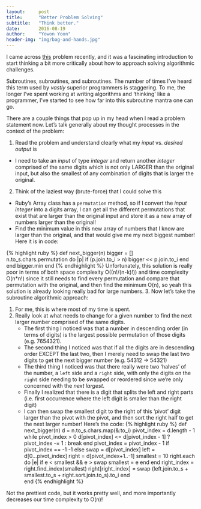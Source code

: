 ```yaml
---
layout:     post
title:      "Better Problem Solving"
subtitle:   "Think better."
date:       2016-08-19
author:     "Yowon Yoon"
header-img: "img/bag-and-hands.jpg"
---
```

I came across [this](https://www.codewars.com/kata/next-bigger-number-with-the-same-digits/ruby) problem recently, and it was a fascinating introduction to start thinking a bit more critically about how to approach solving algorithmic challenges.

Subroutines, subroutines, and subroutines. The number of times I’ve heard this term used by _vastly_ superior programmers is staggering. To me, the longer I’ve spent working at writing algorithms and ‘thinking’ like a programmer, I’ve started to see how far into this subroutine mantra one can go. 

There are a couple things that pop up in my head when I read a problem statement now. Let’s talk generally about my thought processes in the context of the problem:

1. Read the problem and understand clearly what my _input_ vs. _desired output_ is
  - I need to take an _input_ of type _integer_ and return another _integer_ comprised of the same digits which is not only LARGER than the original input, but also the smallest of any combination of digits that is larger the original.
2. Think of the laziest way (brute-force) that I could solve this
  - Ruby’s Array class has a `permutation` method, so if I convert the _input_ _integer_ into a digits array, I can get all the different permutations that exist that are larger than the original input and store it as a new array of numbers larger than the original!
  - Find the minimum value in this new array of numbers that I know are larger than the original, and that would give me my next biggest number! Here it is in code:

{% highlight ruby %}
def next_bigger(n)
  bigger = []
  n.to_s.chars.permutation do |p|
    if (p.join.to_i > n)
      bigger << p.join.to_i
    end
  end
  bigger.min
end
{% endhighlight %}
Unfortunately, this solution is really poor in terms of both space complexity O((n!/(n-k)!)) and time complexity O(n*n!) since it still needs to find every permutation and compare that permutation with the original, and then find the minimum O(n), so yeah this solution is already looking really bad for large numbers.
3. Now let’s take the subroutine algorithmic approach:
  1. For me, this is where most of my time is spent. 
  2. Really look at what needs to change for a given number to find the next larger number comprised of the same digits.
     - The first thing I noticed was that a number in descending order (in terms of digits) is the largest possible permutation of those digits (e.g. 7654321).
     - The second thing I noticed was that if all the digits are in descending order EXCEPT the last two, then I merely need to swap the last two digits to get the next bigger number (e.g. 54312 → 54321)
     - The third thing I noticed was that there really were two ‘halves’ of the number, a `left` side and a `right` side, with only the digits on the `right` side needing to be swapped or reordered since we’re only concerned with the _next largest_.
     - Finally I realized that there is a digit that splits the left and right parts (i.e. first occurrence where the left digit is smaller than the right digit)
     - I can then swap the smallest digit to the right of this ‘pivot’ digit larger than the pivot with the pivot, and then sort the right half to get the next larger number! Here’s the code:
{% highlight ruby %}
def next_bigger(n)
  d = n.to_s.chars.map(&:to_i)
  pivot_index = d.length - 1
  while pivot_index > 0
    d[pivot_index] <= d[pivot_index - 1] ? pivot_index -= 1 : break
  end
  pivot_index = pivot_index - 1
  if pivot_index == -1
    -1
  else
    swap = d[pivot_index]
    left = d[0...pivot_index]
    right = d[pivot_index+1..-1]
    smallest = 10
    right.each do |e|
      if e < smallest && e > swap
        smallest = e
      end
    end
    right_index = right.find_index(smallest)
    right[right_index] = swap
    (left.join.to_s + smallest.to_s + right.sort.join.to_s).to_i
  end    
end
{% endhighlight %}

Not the prettiest code, but it works pretty well, and more importantly decreases our time complexity to O(n)!